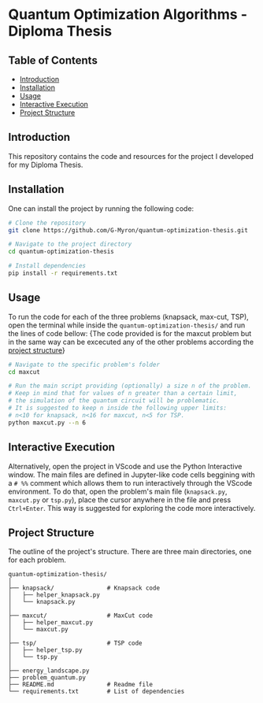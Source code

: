 # Quantum Optimization Algorithms - Diploma Thesis


## Table of Contents
- [Introduction](#introduction)
- [Installation](#installation)
- [Usage](#usage)
- [Interactive Execution](#interactive-execution)
- [Project Structure](#project-structure)

## Introduction
This repository contains the code and resources for the project I developed for my Diploma Thesis.

## Installation
One can install the project by running the following code:

```bash
# Clone the repository
git clone https://github.com/G-Myron/quantum-optimization-thesis.git

# Navigate to the project directory
cd quantum-optimization-thesis

# Install dependencies
pip install -r requirements.txt
```

## Usage
To run the code for each of the three problems (knapsack, max-cut, TSP), open the terminal while inside the `quantum-optimization-thesis/` and run the lines of code bellow:
{The code provided is for the maxcut problem but in the same way can be excecuted any of the other problems according the [project structure](#project-structure)}

```sh
# Navigate to the specific problem's folder
cd maxcut

# Run the main script providing (optionally) a size n of the problem.
# Keep in mind that for values of n greater than a certain limit,
# the simulation of the quantum circuit will be problematic.
# It is suggested to keep n inside the following upper limits:
# n<10 for knapsack, n<16 for maxcut, n<5 for TSP.
python maxcut.py --n 6
```

## Interactive Execution
Alternatively, open the project in VScode and use the Python Interactive window. The main files are defined in Jupyter-like code cells beggining with a `# %%` comment which allows them to run interactively through the VScode environment.
To do that, open the problem's main file (`knapsack.py`, `maxcut.py` or `tsp.py`), place the cursor anywhere in the file and press `Ctrl+Enter`.
This way is suggested for exploring the code more interactively.

## Project Structure
The outline of the project's structure. There are three main directories, one for each problem.

    quantum-optimization-thesis/
    │   
    ├── knapsack/               # Knapsack code
    │   ├── helper_knapsack.py
    │   └── knapsack.py
    │       
    ├── maxcut/                 # MaxCut code
    │   ├── helper_maxcut.py
    │   └── maxcut.py
    │       
    ├── tsp/                    # TSP code
    │   ├── helper_tsp.py
    │   └── tsp.py
    │   
    ├── energy_landscape.py
    ├── problem_quantum.py
    ├── README.md               # Readme file
    └── requirements.txt        # List of dependencies
